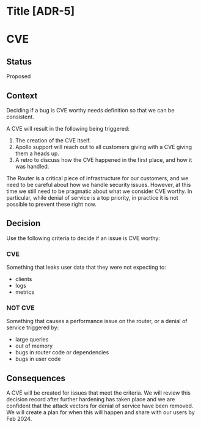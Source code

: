 # Title [ADR-5]

# CVE

## Status

Proposed

## Context

Deciding if a bug is CVE worthy needs definition so that we can be consistent.

A CVE will result in the following being triggered:
1. The creation of the CVE itself.
2. Apollo support will reach out to all customers giving with a CVE giving them a heads up.
3. A retro to discuss how the CVE happened in the first place, and how it was handled.

The Router is a critical piece of infrastructure for our customers, and we need to be careful about how we handle security issues.
However, at this time we still need to be pragmatic about what we consider CVE worthy. In particular, while denial of service is a top priority, in practice it is not possible to prevent these right now.

## Decision

Use the following criteria to decide if an issue is CVE worthy:

### CVE
Something that leaks user data that they were not expecting to:
* clients
* logs
* metrics

### NOT CVE
Something that causes a performance issue on the router, or a denial of service triggered by:
* large queries
* out of memory
* bugs in router code or dependencies
* bugs in user code

## Consequences

A CVE will be created for issues that meet the criteria. We will review this decision record after further hardening has taken place and we are confident that the attack vectors for denial of service have been removed.
We will create a plan for when this will happen and share with our users by Feb 2024.
